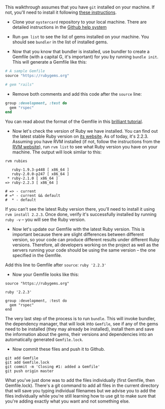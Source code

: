 This walkthrough assumes that you have `git` installed on your machine. If not, you'll need to install it following [these instructions](https://git-scm.com/book/en/v2/Getting-Started-Installing-Git).

- Clone your `oystercard` repository to your local machine. There are detailed instructions in the [Github help system](https://help.github.com/articles/cloning-a-repository/)

- Run `gem list` to see the list of gems installed on your machine. You should see `bundler` in the list of installed gems.

- Now that you know that bundler is installed, use bundler to create a Gemfile (with a capital G, it's important) for you by running `bundle init`. This will generate a Gemfile like this:

```ruby
# A sample Gemfile
source "https://rubygems.org"

# gem "rails"
```

- Remove both comments and add this code after the `source` line:
```ruby
group :development, :test do
  gem "rspec"
end
```
You can read about the format of the Gemfile in this [brilliant tutorial](http://tosbourn.com/what-is-the-gemfile/).

- Now let's check the version of Ruby we have installed. You can find out the latest stable Ruby version on [its website](https://www.ruby-lang.org/en/downloads/). As of today, it's 2.2.3. Assuming you have RVM installed (if not, follow the instructions from the [RVM website](https://rvm.io/rvm/install)), run `rvm list` to see what Ruby version you have on your machine. The output will look similar to this:

```
rvm rubies

   ruby-1.9.3-p448 [ x86_64 ]
   ruby-2.0.0-p247 [ x86_64 ]
 * ruby-2.1.0 [ x86_64 ]
=> ruby-2.2.3 [ x86_64 ]

# => - current
# =* - current && default
#  * - default
```

If you can't see the latest Ruby version there, you'll need to install it using `rvm install 2.2.3`. Once done, verify it's successfully installed by running `ruby -v` – you will see the Ruby version.

- Now let's update our Gemfile with the latest Ruby version. This is important because there are slight differences between different version, so your code can produce different results under different Ruby versions. Therefore, all developers working on the project as well as the servers running your code should be using the same version – the one specified in the Gemfile.

Add this line to Gemfile after `source`: `ruby '2.2.3'`

- Now your Gemfile looks like this:

```
source "https://rubygems.org"

ruby '2.2.3'

group :development, :test do
  gem "rspec"
end
```

The very last step of the process is to run `bundle`. This will invoke bundler, the dependency manager, that will look into `Gemfile`, see if any of the gems need to be installed (they may already be installed), install them and save the information about the gems, their versions and dependencies into an automatically generated `Gemfile.lock`.

- Now commit these files and push it to Github.

```
git add Gemfile
git add Gemfile.lock
git commit -m 'Closing #1: added a Gemfile'
git push origin master
```

What you've just done was to add the files individually (first Gemfile, then Gemfile.lock). There's a git command to add all files in the current directory that will save you typing individual filenames but we advise you to add the files individually while you're still learning how to use git to make sure that you're adding exactly what you want and not something else.
